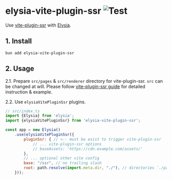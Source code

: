 # elysia-vite-plugin-ssr ![Test](https://github.com/timnghg/elysia-vite-plugin-ssr/actions/workflows/main.yml/badge.svg)

Use [vite-plugin-ssr](https://vite-plugin-ssr.com/) with [Elysia](https://elysiajs.com/).

## 1. Install

`bun add elysia-vite-plugin-ssr`

## 2. Usage

2.1. Prepare `src/pages` & `src/renderer` directory for vite-plugin-ssr. `src` can be changed at will.
Please follow [vite-plugin-ssr guide](https://vite-plugin-ssr.com/add) for detailed instruction & example.

2.2. Use `elysiaVitePluginSsr` plugins.

```js
// src/index.ts
import {Elysia} from 'elysia';
import {elysiaVitePluginSsr} from 'elysia-vite-plugin-ssr';

const app = new Elysia()
    .use(elysiaVitePluginSsr({
        pluginSsr: { // <-- must be exist to trigger vite-plugin-ssr
            // ... vite-plugin-ssr options
            // baseAssets: 'https://cdn.example.com/assets/'
        },
        // ... optional other vite config
        base: "/ssr", // no trailing slash
        root: path.resolve(import.meta.dir, "./"), // directories `./pages`, `./renderer` should exists
    }));
```
